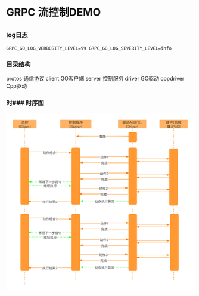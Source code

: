 # GRPC 流控制DEMO

## 



### log日志
```
GRPC_GO_LOG_VERBOSITY_LEVEL=99 GRPC_GO_LOG_SEVERITY_LEVEL=info
```

### 目录结构
protos 通信协议
client GO客户端
server 控制服务
driver GO驱动
cppdriver Cpp驱动

### 时### 时序图

![Timings](doc/timings.jpg)
